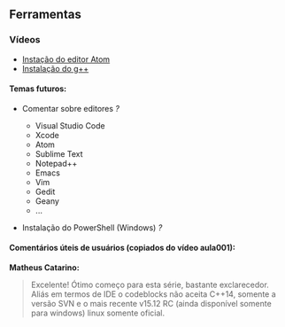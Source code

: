 ## Ferramentas

### Vídeos
- [Instação do editor Atom](https://www.youtube.com/watch?v=vVrDNHP7zMo)
- [Instalação do g++](instalacao_gcc.md)

#### Temas futuros:

- Comentar sobre editores *?*
  - Visual Studio Code
  - Xcode
  - Atom
  - Sublime Text
  - Notepad++
  - Emacs
  - Vim
  - Gedit
  - Geany
  - ...

- Instalação do PowerShell (Windows) *?*

#### Comentários úteis de usuários (copiados do vídeo aula001):

**Matheus Catarino:**
>Excelente! Ótimo começo para esta série, bastante exclarecedor.
>Aliás em termos de IDE o codeblocks não aceita C++14, somente a versão SVN e o mais recente v15.12 RC (ainda disponível somente para windows) linux somente oficial.﻿
